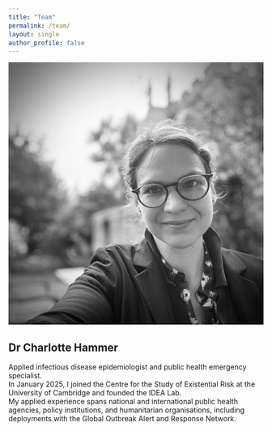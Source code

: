 ```yaml
---
title: "Team"
permalink: /team/
layout: single
author_profile: false
---
```


![Dr Charlotte Hammer](/assets/images/charlotte.jpg)

## Dr Charlotte Hammer
Applied infectious disease epidemiologist and public health emergency specialist.  
In January 2025, I joined the Centre for the Study of Existential Risk at the University of Cambridge and founded the IDEA Lab.  
My applied experience spans national and international public health agencies, policy institutions, and humanitarian organisations, including deployments with the Global Outbreak Alert and Response Network.
